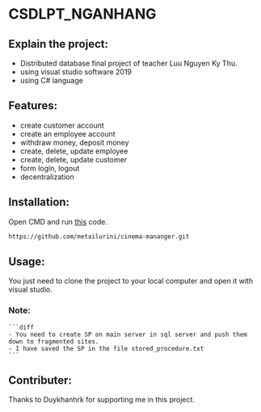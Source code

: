 # CSDLPT_NGANHANG
## Explain the project:
  - Distributed database final project of teacher Luu Nguyen Ky Thu.
  - using visual studio software 2019
  - using C# language
## Features:
  + create customer account
  + create an employee account
  + withdraw money, deposit money
  + create, delete, update employee
  + create, delete, update customer
  + form login, logout
  + decentralization
## Installation:
Open CMD and run [this](https://github.com/metailurini/cinema-mananger.git) code.
```bash
https://github.com/metailurini/cinema-mananger.git
```
## Usage:
You just need to clone the project to your local computer and open it with visual studio.
  ### Note:
    ```diff
    - You need to create SP on main server in sql server and push them down to fragmented sites.
    - I have saved the SP in the file stored_procedure.txt
    ```
## Contributer:
Thanks to Duykhanhrk for supporting me in this project.
